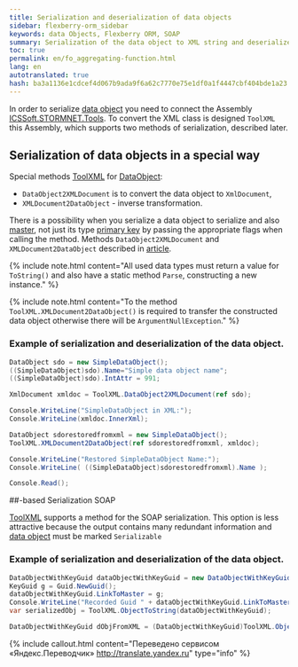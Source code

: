 ```yaml
--- 
title: Serialization and deserialization of data objects 
sidebar: flexberry-orm_sidebar 
keywords: data Objects, Flexberry ORM, SOAP 
summary: Serialization of the data object to XML string and deserialize 
toc: true 
permalink: en/fo_aggregating-function.html 
lang: en 
autotranslated: true 
hash: ba3a1136e1cdcef4d067b9ada9f6a62c7770e75e1df0a1f4447cbf404bde1a23 
--- 
```


In order to serialize [data object](fo_data-object.html) you need to connect the Assembly [ICSSoft.STORMNET.Tools](fo_ics-soft-stormnet-tools.html). To convert the XML class is designed `ToolXML` this Assembly, which supports two methods of serialization, described later. 

## Serialization of data objects in a special way 

Special methods [ToolXML](fo_ics-soft-stormnet-tools.html) for [DataObject](fo_data-object.html): 

* `DataObject2XMLDocument` is to convert the data object to `XmlDocument`, 
* `XMLDocument2DataObject` - inverse transformation. 

There is a possibility when you serialize a data object to serialize and also [master](fd_master-association.html), not just its type [primary key](fo_primary-keys-objects.html) by passing the appropriate flags when calling the method. 
Methods `DataObject2XMLDocument` and `XMLDocument2DataObject` described in [article](fo_ics-soft-stormnet-tools.html). 

{% include note.html content="All used data types must return a value for `ToString()` and also have a static method `Parse`, constructing a new instance." %} 

{% include note.html content="To the method `ToolXML.XMLDocument2DataObject()` is required to transfer the constructed data object otherwise there will be `ArgumentNullException`." %} 

### Example of serialization and deserialization of the data object. 

``` csharp
DataObject sdo = new SimpleDataObject();
((SimpleDataObject)sdo).Name="Simple data object name";
((SimpleDataObject)sdo).IntAttr = 991;

XmlDocument xmldoc = ToolXML.DataObject2XMLDocument(ref sdo);

Console.WriteLine("SimpleDataObject in XML:");
Console.WriteLine(xmldoc.InnerXml);

DataObject sdorestoredfromxml = new SimpleDataObject();
ToolXML.XMLDocument2DataObject(ref sdorestoredfromxml, xmldoc);

Console.WriteLine("Restored SimpleDataObject Name:");
Console.WriteLine( ((SimpleDataObject)sdorestoredfromxml).Name );

Console.Read();
``` 

##-based Serialization SOAP 

[ToolXML](fo_ics-soft-stormnet-tools.html) supports a method for the SOAP serialization. This option is less attractive because the output contains many redundant information and [data object](fo_data-object.html) must be marked `Serializable` 

### Example of serialization and deserialization of the data object. 

```csharp
DataObjectWithKeyGuid dataObjectWithKeyGuid = new DataObjectWithKeyGuid();
KeyGuid g = Guid.NewGuid();
dataObjectWithKeyGuid.LinkToMaster = g;
Console.WriteLine("Recorded Guid " + dataObjectWithKeyGuid.LinkToMaster);
var serializedObj = ToolXML.ObjectToString(dataObjectWithKeyGuid);

DataObjectWithKeyGuid dObjFromXML = (DataObjectWithKeyGuid)ToolXML.ObjectFromString(serializedObj);
``` 



{% include callout.html content="Переведено сервисом «Яндекс.Переводчик» <http://translate.yandex.ru>" type="info" %}